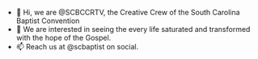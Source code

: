 - 👋 Hi, we are @SCBCCRTV, the Creative Crew of the South Carolina Baptist Convention
- 👀 We are interested in seeing the every life saturated and transformed with the hope of the Gospel.
- 📫 Reach us at @scbaptist on social.
<!---
SCBCCRTV/SCBCCRTV is a ✨ special ✨ repository because its `README.md` (this file) appears on your GitHub profile.
You can click the Preview link to take a look at your changes.
--->
